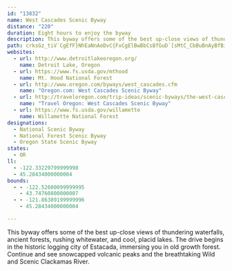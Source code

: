 ```yaml
---
id: "13832"
name: West Cascades Scenic Byway
distance: "220"
duration: Eight hours to enjoy the byway
description: This byway offers some of the best up-close views of thundering waterfalls, ancient forests, rushing whitewater, and cool, placid lakes. The drive begins in the historic logging city of Estacada, immersing you in old growth forest. Continue and see snowcapped volcanic peaks and the breathtaking Wild and Scenic Clackamas River.
path: crksGz_tiV`CgEfF}NhEaNnAeDvC{FxCgElBwBbCsBfGuD`[sMtC_CbBuBnAyBfBiEr@wCj@aDdHgm@f@yC`@yAdAeC|AaCnCaD|AyBhAeC`@sAf@qBd@cDdAuOh@sEp@yC~AsEp^}x@vAmCdBaC|CeDlDmCpZoOrDaCvEwEhByBzAcC`C}EjAuChMe_@nA_C|AqBjBaBzAsBdAaCXeA^aD~@{Th@gGn@gD^qAhAoCvA}B|C{CzBmApEgAnN_C~@W|BgAx@g@hBcBhF{Gv@s@xBqAdAUvEe@bAWfKuDxBqA~K}LlCqDhAgCnDuL|AoEbF_KtOkYr@s@bAk@rE{@bC}@jKyHdBuB`DoHZsA|AwIrDqMtB_Fp@{@dDqCxBsAbC_AlCk@fAKtCAbQrAvEDnCSlC_@`JeB|@[~@y@Zq@\sAH}@AuAGy@yAyGSuCBqAVyCp@mC`@aA|AmBx@o@bC{@tKwCfKuDlByAtAyBb@_An@gCZqCNiC?w@w@mJC{AN_Cb@uBXw@`AaBf@k@nAaAtBw@nHgBnAg@~@w@bAaBb@qAZmC?aDe@_DwBiK{AeF{BgEaJyMiDwFmA_CoDaIiCgHmFiPeFmRy@uDe@kDQyB?wDVwBXeApAyBxEaEx@aA~D_HxAsB~GmGhBkCr@gBp@gC`DkV^qBj@iB|@eBxB}B`DcBnCk@hACdAJv@PdBx@v@p@nD|D\b@f@nA`@pA~A|Kn@jB|@|@d@RrADjAc@v@aATe@XyADq@?sBc@{KBaAXyBz@kBl@g@rDuB|Ak@h@?nCXrASb@W^[vEkH`BoBtEyExByAbCy@zQqDlDiBrBoBt@aAnNqUtHuKrCeDrCaDhBcBtCuBzIeF|@y@r@mAd@oARyADo@?gC]aCoCmJgCiH_B_DiA}AeOkPiAeB_@{@m@eCk@uH]eCk@{BcDyJo@_Cm@aD[mDQmDAmDJeDh@mFlBcMh@gH^qC|@gCf@y@p@w@rBgAdAS~QMrAI|A_@dBs@bBsAdAyAvAuC|DiMtAwD`K}QlByFbC{IhB{D|CmErPuN`AeAxAsDlAgJX_EYoMHiBr@yGt@sDb@_AbBmCzCuFbC_D|P{KdA_Bb@mARqADs@_@gFDmAr@yKd@mERu@x@eBxAaBxAkAxAs@h@Oh@Cf@FlClAlBj@x@EdBy@`SuQ~BuCfCyDhByBdCqBr@_@hBi@`D]lDXxRxFdBDvBq@vG{Dx@_ATq@J_AByAO}FDy@Z_CV_AxAwCnAcBrDyDb@Wh@KrB?d@Pb@XXb@~A`E^r@fDrExBxBtCnAnG|AzBQpEiJhBcB~NwGbB_AlE}CrHiGlAm@~A]vABx@LjAj@bGzDtCx@v@JrKMhCFhCd@rFlBpBRdAGhBq@lAaAbCkCdAs@x@K|DJ|Dy@h@PZXf@`Ax@`C`@j@b@XlBj@rEr@rAGz@y@fAqDr@gAd@W|Ba@d@SxA_Bx@sAHqAi@{BEk@@kAb@mCx@gCHeA@gARgA|@eCd@kC@oC_@yE?aALkAZeAvAsBd@_AXaAZqCp@gCd@aAlCcDt@o@dAWhAAvEf@`DdAt@Dx@O|FoClC_@bAYx@k@dBgBfA_Ct@sClAuG^mCPgHBgQKgAWeAiDgF_AaCc@qCEgADsANk@d@[lAC|@LXNj@l@rAdBx@f@bAXdAF|g@VxPdBxBnAfI~GxE`Hp@v@t@l@~@^pEz@dAArD}@vAAtATtHbC`Ar@p@jAZ`ANfATpCV`A^~@j@v@x@f@|C`AlA|@n@tAh@vEX`Ad@z@t@n@fANjLcA~BRrA^|@d@jB`BxAlBnLpSrArBbBdBnB~A~BxAv@Jx@KhAm@nByAr@Yx@IbB\vMtDpCNjCIbAY|DgBzFeEt@SvF?xAg@fJgHfBgBd@}@ZeA^oCV_Hh@sEn@gCb@{@tBkCRq@NsA?eBMsBUaBe@aBSsA?kAn@sFLaDo@q[FmER_Cr@eEn@aClBgEnE_Hv@uAn@mBh@eCF_AFyAMmDy@sHUyDBwEN}A^kBh@aBfFsL~@{C`@iEpAiXJcAb@oBbA_Cp@eA`BsAnD_ClCiC~@_BbAyBTw@^_CNgCx@e^b@aKb@oBrCeFn@gB|DgQZuB^yDbB}XEmCOyAcD{Ki@mCEy@?yAPcBbDiNVsAHsACsAOsAu@_CcBoDi@_BYmCNcChAiEXmBDy@Iw@[aAm@s@cE_EgEgDs@eAeCmFaGgIeAgAsEmCgDqAc@Yk@y@WeAEm@HaPEcEo@}DqDkL[_CGkB\mChD{JnN}}@l@qCtCiKToAHiA?iCKyAe@}BmBoH_AgHOsCO{KNmDbD{RjC}N|@_DxBaF^}A?sAOu@yBgF[mBCyAXqBx@gBnAqAr@[hDc@bCo@lBeAnDsCfBsBtBsFh@mBl@{DPsD|@eh@RqE`@mChAmEd^skAjE_MpAkC`CyB~a@qW~RuM~K_HrEaEbBmBn@y@bCaGh@w@x@m@|H_EfI{CbAKvEJhAKpIyBjOaGvBqAhEgDb@UpAYvA@nA`@xDbFpBxAbAZdAL`HGxEDlCRlCd@tf@tO|f@nPpB~@dBnAbHlIjAd@t@BlBc@fIkCzBgAjB{AxAkBdA{Bx@eCrBuIn@mArAwAr@YtAMx@Fr@VpJ`FdCl@rAJtNRvEXtKjBfGM`P`CrQyArGcAlCApaBxJfVfArFKzCy@lFgCZE`LY`CFjPpCj[tJnCYfDgCnDsB`F_CzFmDfGeBdGy@nGaBlLyEbCeB|@gATk@R_APeC?mFLuA~@sCbA{AbBcArBUdAL|EfArClBbBvB|AzDp@rArA`Al@VxA?dAg@hD_@hMq@lB?bGaAxCkBfCsChG{EtEqAnCe@bCgAvDoDxGgPpFgNhC{FfAqCbGuIfFoI~AsCvB_CbB{A`JwGzDaC`Bg@xAEhHR`I~FtHnInCpDfBzClGzNnB`E|A`CvCdCrJ`GvE`DlEjCnClBbCdA~KxAlm@QhMMrCd@xBdArClD`EpIdEfKpFzKlCxG|BdErBrAxBj@rBI~Bg@`Gs@|CQjOmBvF_AlJqBbDgAvQmD`JaCbDgAfHeEbCqBdB{@`DgEbCiBd@m@x@aBr@gB|EeOhEkLh@c@|@H^r@@fAYxA{Ax@O`ATvEK~BShBD|@S`EVzC?rCSjGBrANrAtBfGf@xCn@~DTz@Xl@b@^pAjDv@~@xAz@h@p@bCtIrBxIhArCxBbM?lCNlBz@r@Vn@Nf@Dr@D~Cx@xBdArFLnCE`CHn@~CfFzF|KzKfOdAfEb@nFJjJEtAJ^|@bBx@nFoA|Kw@pEk@fIIrDPtD`@~A~@dBbAfFlFtLlE`MfJ`f@xEnT`GzTbGdXrBnLrDfNdFtK~ArGRdBP`EXvWXtISzHo@rBu@dEo@fA}BzGyBdDoAnDsCxRsAbPo@rLq@xRGbT@nRr@pEb@lAxDfIhFtHbB~AxAz@fAb@hALrCp@n@fEt@nIRXhBxI|A`E|BlEhAjAhAx@hAd@~@NrAjDDjBUtAoFdIQvIXvAdB`FEnEYpFExEmD|HiAjH}@nKyAlJuAvNH`F`@dHBlDSlEcBxFuD`KOrCIpMU~DOx@]rAs@~AkBlDcClDcAfBs@dB[pAShCD~B|@lLbAhFbD`O~@rGbFby@r@fHxBhPb@fEd@tGR~Fd@fCbBxChBlAbErEn@dBv@hJn@xBp@dBfArAz@tBfBjH~@tAfBbBbE`DlDxDxDnFvEfIbAfETrDSdBiBfEUbAEt@StMU~ICzI`E|MxAtJbCbSn@pEb@xBfArCv@zAfJ~Lx@rDBnC^rBxDtEx@vAx@jCNpUHrDNLO|@EtAZxGlBpNrB~ClElElBlE~ClF`FxFrBnAnCvDzIjPnAjAlFxDlAfDtAlBrAvEn@z@bAvBr@fDhBzBd@x@nApAr@lCn@xGfEvTlBlFhB|GnAbDfDnGtBlGbBnIN`GBxGTrAbArBxBpDlBbChBrBrBvAbElFvEtJhCrDbDlCbCdAhDd@lEfBr@v@rDnIl@e@tFyB`Cq@rD{AzIkFfKgEvCoBtA_CbAuDh@}D|BiUxA}Lx@aFtBeHh@mAha@{i@zOcSbCsEh@}An@cDXsBlA}Dd@u@bBkB`HiErCyCbCcDbBaDtAyDbAsCbFwShRwx@t@{Df@eDrAuNVsAzBsHp@mCLy@zBmIpD}Lj@_EpBoSjAiNrBoNtJgg@d@mF\mMHsA^mBnAyDtL}V~AuEh@yCXsCJkBa@aKsAsKEmA@{BLyA^sBt@yBlAmC`JcRrAqEzA}GvBiOhAeHj@gCh@gAnBwBfAk@xAa@bHq@vAi@n@e@r@qA^kAXuAXaDdAsO^{DrDqe@BiDYmDiAmEeAqBeHgKo@aBo@cCw@mFk@cc@O}BUmAm@gB[yBG_Db@{Dx@sE~@kDbC{GlEaNd@{CPeB@oBIeFq@uGmBsJOmC?}AT{B|BuHPwCEcBQeAc@kA}H{Kq@{AWkBCy@rAoSIeDm@aFiEqOgEiMoE{Oc@_DIsB?_Db@_FdBcJfBuKRsCCkBHgBPgB|@qBxAmAlAq@xCs@|X{E|FaBvCuAnPoNlKcI`JiIhQqMpFuCxBgAjK_ErUmH|DeA`JyAbGuAzCkBpIsGbCy@xFmAhB{@vE_DfKoNn@_@lO_Hna@cPbGsBdKqAfHiA~N}H~GiGhJyLtAoAfBeArCSrElAvMrEflAb^jKvDbEdDnHrG|FbGbVzYj[~b@nC`ErBxBbDdC|Bz@vFdA~BjAvBdBdB`CbCnF`Yzr@xCfFvBpCdEnE`DdCrRnMvOzJ|Ap@tA`@fBVt`@lA`G~@rBr@hCpAxBbBvBrCxAbDhB|GT|ANfBDnCOtN?bCNtE\jDn@bEnBdH|@rBnBnClCdCrClB~NtHlE\rASxAe@bCmAxDKpGRbAGnDm@rBo@tLcH~UmPvG}DvBiA|B_@dBEbCPhDf@bDjAbBXvAJnA?tJyAx@_@pA?`Ad@jAx@jGzFxAv@nAXrCLrAKrBo@vEkApJqB|n@mAzFAhSo@bDYxAPhFMvBRzJ~BdMlFfElEjClDzClCxExC|CX|I@`CVvFdB~ChBbEjBvEzAzIpBdCVtGDxEKfDXdLxC~Cl@xCL`CA|EQvZyBpNg@|Be@fDgAdDeBfD}BzFuFf\mg@pFsFxCu@fHWxBj@~AFpC[zCeBzCqCvNsYjGoOjH{JjDkC`HgD|FmAbTsCzGaChAq@~d@{Szj@yXlGkCvGmErByBlByCx@gBdSsm@l@{Cp@aE\eDlEkbAb@sGdAoI|A_@f@A`ARj@`@fFjWxEtXpBzNnA|ORtHj@vi@\nQd@|Ib@~Dp@~D|w@xcDrCdJzCnIxA_AtA~BhBjCxBlBl@^xAf@fD`@nBBpFKnc@{ArS]pe@aBrSWvnAdK`[|C~P|@pGw@hLcGbTyLvp@s`@pH_EhCu@`Dk@bEInETlFt@fTjAlKE~Nj@zWEp[q@dOaBfVeBfG_AnCjAtAXfF?hJlFpBZrN|@lEjB`JtE|JtHzGxIrDbIvC~CtE~GdDrArIhB~Ap@fCdBrBxB~AdD|C|J|EnQN`C_@jJBnCFjA`@~AtAlBvB~Bt@lAh@lBz@`Fp@|An@l@fGfDt@r@rCrEdBjD`BbBhAj@xCr@vEjDx@Zx@DrFGfWeAbDBlDn@|BjAfIdDxD|CfB|BxE|JdKtRxAxDjB~DvAbFb@dCd@tIh@pEdB`FlBxBvBfAhDvA~OtHfGfCtCrBlDxDrBzAvAb@hA?bB]jV{HfVsIjH{CzK{DfXaJ|D_Ad^wDbF_@rFAfEp@bEfAfE~BlDlDjAzAzCxEzLhSbEhHbAvB~BlGvG~UrBvFtArB|BrBbBn@hB\dIKfK[zI`Az@XfBdA~NzNxBdBzB`AzA^vJc@`Io@lIeBhP_BfDyAt@m@rB_DdTah@hAyA~HmHhDkCnLiHxBaBfEyGbNwUlDqFpFuC~@]vDm@~AAfCXfl@tLhCz@`EpClCnDtApCh@fBhArGnChSjE`TrD~Tr@xHNlFNnKPfCr@~EpFdZ|CrNVnB`CnLlBfM^jF@lFYv\\vFrA`QF~D[rg@D|ERvCX`Dh@~C~Pf_ArD~QTnCNjF{DvcAQfEBvDnAlIhAxG|AnK~AfExAfExAvE|BjQfGnn@nBbUxCba@zD`e@FlCGbESbBu@~Dy@fDiNfo@k@xDSpBMhFFlGXfN?xC]vNu@lQE~KZxJfJv{BvA|a@hCnf@~@~NtJxhAfIbz@ZvE\nCrAzHxBhK`Qj~@|@rGb@hFH|Cn@Dh@InC{@dJmFdQyKnCv@^d@xAhEdItXbAz@n@GxFeHpDoF~DeDjCoDhByAj@Kv@AdAHhAb@lAJtB?f@LxD`EtJdAp@?~@g@\w@hBkC|BmBbAaCd@m@pFyEhDyBrBgBr@q@jAsBb@a@h@E|BFt@SXYx@yAh@e@n@[bAUzAuAv@Kd@?d@Vb@h@xA~D^Pb@J`@EzCsBd@}@NyAYsCLgApAgCfDsJRSbC_AZYR_@z@_DXa@\Kx@ElCDj@SXWr@aBn@{@bGcF|Au@~A_C\?^LJxAE|ADf@TlAx@jAb@d@b@Fn@Bn@WbAJlBrA~Aj@dAWr@_@lAgAlDsBhAeAhBmArAKz@e@x@Gd@Dx@t@fAj@N?^e@dAuEXi@b@Ax@d@rAdBhAf@h@S^y@CeAHyD^y@d@Qv@Bt@fAx@fBlApBnBdCt@@n@W\m@X{DT_B|AmAhAe@z@aAx@Qr@k@hAgChAe@x@K|@[d@e@Rm@Ny@CiAiAaBUy@?gAJ_Ah@qAfBgBxC_AbAaA~BQfE_B~Ad@~CzEnGjD~@rKTtAb@f@bBj@~@a@h@eA~@_JnAuB`Ds@hAgA~B_DbBiArBa@r@y@x@uEv@}@|@_@rCx@bCVfFClBVbC~@x@S^eB]uDHkBbAy@lEE~D_@tFJpA~@bC`Ch@V`AWv@s@x@_B|@gAhAYxA^vAzBx@p@jAJpD_BbCwA`Bs@dDPtCxAbAThBAvFkC|@GjBpAbA@xCmA`CRxF~@|A?xAy@pEyDhA_@`TsDpGSbCSr@w@h@gAZqALuAOaH@}@h@o@n@WpDLrBSrEEx@U~AFbA^r@d@nAZvCM~@g@vFaIx@q@x@Yx@CbCNhCOhB[t@_@`B_BrCmDp@mAb@mACwA_A}FHqCbAgAnA_@rBIfDH|EsDbEgChDkBvA]|Ga@vFr@xPdBzAElAy@b@m@^mAjA_JlAyEDmAEgE^aC|@sA~A_AxBwBr@mAlCyGbDiHz@yApE_DnCuDfIsNpAaBnDs@vD_A|GmC|B}Ah@{A`@sB`BoMd@yCzGoNx@qCV_Df@oCn@gBxAwBbAaAt@k@tMoEhAq@lBaBh@q@~@_BhC}Mh@yAn@y@xAmCx@qD^iH^eBh@yAfCmDtA_CbDaHbAmAlBkAdBaDxAeBn@k@fDoB|A_CzAwCvAoBlAk@pBGtCXnAf@hAv@~AtC|@dAdAXnAy@rA_@|BqBxBmAvDM~ARbCAd@KnAwAl@?t@XvDdLx@l@lAJd@E|CsCxC_FrByBnBeAjDb@hAx@tP`KpG~BlFnEjKvExBClCs@rDj@vGq@lIkBbCy@pJBpEr@dBKlCJnAKl@e@xBaA~@w@r@gAhB_BlE{Gt@q@zFsDp@u@Vq@n@eAn@m@xEyC~GiBTWrCgAjHmG~DmIfEuH|@kBrCyHhAmAbIgGnAmDbCaD`B_DxAaEjCaJpB_FXgADs@I}@YgAE_ABg@xAyFNsACy@U}@M{BFk@~BaGD{@SkBBg@Hk@vE{Nn@mCHw@FsBO}EaAoPc@_DHaDrAmKT_DJe@pAiCn@_AtCeCv@mCZkB\kAJsACoC_@yEBmER_G^cDxB_O|CqQx@mNDaFCuUIaJf@cErG_\jEoV?mEI_Cm@yGcC{f@UoHNkCfCiN~AkHX[t@c@nCJdFG~FwAxKuBnMkIxAMx@m@|DGxDy@lBcArDcETk@|C{Nh@aBxBeFb@gC~@_BdAaArCsBTw@rB_B\m@CmDL_Ad@k@|C{BbB_@h@eANKh@MbCXdBGh@WvCkEtAMb@m@^wAD{@e@aGXw@j@[\DTl@Nz@ErAPxAp@nCdArBhCtCvC`HhEzHrBvAlAh@rG~Ad@Bp@ExBsA|CCtEuB|ARlC_@vDpAdCRvI]jMaBlDf@nHbCxAX~Ax@nC|Dl@jAH~@Pr@\h@|BlBzL`FdArAnBxDlClBtG~BdBzA`JjEpFhAvIhAnD~A|Ab@|@SfHaEtAsAb@q@bAu@dAe@|B_@hFSpEeA`LmDfD_@lCmAhDaCdCwAbDuChHsFtCsDzHqGtCyAvBaBbBgBpNmG`D_CxAq@hDTzFkBjAE|@r@b@dATrBIxA_@~AcEzJqBtG_GbOsAjBsAlA_K`OeQnU{AfDcAzCg@jC[dDElFE~VF`RKhQHpMbAdKbH~b@b@nJp@xFjBtJt@`ClCpD`I|InE~DjFfExInG`C|B~AfD|@lC`@dBRrA?`F}@pXGvFFbGx@zLx@bJp@jLZ`IHti@xEzwAlBtq@|@nND~Cd@lIfDbShCnR^lEOlCe@zBcBlD_BpEa@hCG~A?~Ap@nVpCjr@d@pJ\nOGhDo@pCqLdXgHpRUjA_@pDa@`GaA`I_@xBmFtSeDrOuCrQi@xDqEdW{AfLMtEuAlOsBbRYlDi@bKO~FU~As@lBo@fCEp@DXbDjErBlDJnA\x@nD~FbBzFLrESfFc@xCe@pAcCfBsBfCeBtD]hAu@tDYfBElBPjHrAxJhB|LRnEIpK_@vDsAjFSjQWdLg@lEeB|GoAfGsAvDwCxEy@rBYxAUtEB~BIlCHtE^jG@nBRjFYfDi@jCoBnGoAfCaFxH_@~@Or@SfEx@lF\xEZxCHtBUlDYpA_@~@aCrCa@~@Ir@?l@JdBb@lBn@p@lDxBt@fDBrDSzCk@dAcAdAs@lAiFhRYnG}@lEcDnM{AdH}AzIgDfPeAvDyApDiArDw@`EKrBHfIn@~DvCxEbEzDrKfHbAjAhC`GBzBIdCsBtHQpC`BpLv@rBpGxFhBrBtBrEjDjBxC`ApGrA~@p@d@x@|@rBx@lF~EtPHrAdAtBFjAOrHg@lBoBzEKf@SvCUd@gAzD{@~FOnB@xCb@lHYtEHxG_A~FD`Go@lIc@lDC~AFrAZxAx@xBL`A@xBK~@]^iClA_AxAiAjG_@bLzHnAhDbA~@d@pGfF~BzAh@vA|@tFx@tLG`Ef@rBXdCf@jC`@`FxC|KtApGH`ALbPZzHnAdJv@zAt@bA`H|FfEpCjCrBnLnK`H`ChCpC|@j@fGnAf@j@x@~Ab@xABv@IrAYfBRfBdAfDb@d@hApB~B`HxClDdHvJx@v@n@XlFpAxBzCfA`AtAj@dABrD_@dIqDlAAnB`AtB^|AJlAWnAeA|BsCnBwEnBsCzBeEtAq@nAY|AgC~@_AbAq@|C{C~@k@~C_AjHaA^?r@PxAxAn@RfDM~A^nAOrB{@r@?dAd@rAbAfAAbIyAhBg@bA}@xF{HzAuAbFmBr@k@N_@dAeAdBaAlOyCrCQz@FzCjAfH`BbCxAhAjArDpA~AdAxAtB|@x@x@PhBCnB\~AdAlBl@fBL~Dl@nKiAzJNdAj@vElFhAdBn@hCb@vCxAlF~@xAlCxAjArAv@tA~@dArDdCbAlBh@pBNtADfB^dCTxB^pAv@zA^`BDtAKtA}@tF?|AXtFC~GRtDn@fCd@vAlDfIv@rAp@tBfBxGT~B?rAR~@^z@h@j@x@Rt@P|AYx@?j@LfD`BlCpC`AdCPnAIlF^vB^n@hBvAlE~D|ClAh@r@j@xBRvA_@lDJ|CB~CHxBN~@lEbRx@jBbGtH\x@^rEP^V`ADrA_AxF?v@JtA\lAv@bA`Bd@hALrB@nAh@zLnHxApAlBpGbDdO~@fC|BfEhSdXjIjFrDxAde@vHfCt@lCbB~AvBz@xBb@lAd@`DjCxj@JrAt@jDl@fBpLvVrEfI~K|NlHdJr@rArAfAlGxC|Ad@zNtBhE|BVZn@`@~Bv@|E~BdAxAzDtJn@x@rB~@xCxElEzF~@zAVvFp@lFr@tJBfAGjBi@tH@dAfAvL\xHCpAuC|PcBzSOtCi@|Tc@`WBzCNxAJd@n@rEf@r@TRdMxB~BEr@W~@AzFr@lG?bB_@`@Y|DeE`CiDPk@RsArBcWb@eYCq@[{BsCsEYeACw@HyAfDwUJs@b@u@d@Q
websites:
  - url: http://www.detroitlakeoregon.org/
    name: Detroit Lake, Oregon
  - url: https://www.fs.usda.gov/mthood
    name: Mt. Hood National Forest
  - url: http://www.oregon.com/byways/west_cascades.cfm
    name: "Oregon.com: West Cascades Scenic Byway"
  - url: http://traveloregon.com/trip-ideas/scenic-byways/the-west-cascades-scenic-byway/
    name: "Travel Oregon: West Cascades Scenic Byway"
  - url: https://www.fs.usda.gov/willamette
    name: Willamette National Forest
designations:
  - National Scenic Byway
  - National Forest Scenic Byway
  - Oregon State Scenic Byway
states:
  - OR
ll:
  - -122.33229799999998
  - 45.28434000000004
bounds:
  - - -122.52600099999995
    - 43.74760800000007
  - - -121.86389199999996
    - 45.28434000000004

---
```


This byway offers some of the best up-close views of thundering waterfalls, ancient forests, rushing whitewater, and cool, placid lakes. The drive begins in the historic logging city of Estacada, immersing you in old growth forest. Continue and see snowcapped volcanic peaks and the breathtaking Wild and Scenic Clackamas River.
